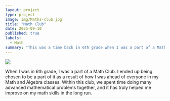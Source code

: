```yaml
---
layout: project
type: project
image: img/Maths-club.jpg
title: "Math Club"
date: 2025-09-10
published: true
labels:
  - Math
summary: "This was a time back in 6th grade when I was a part of a Math club."
---
```


<img class="img-fluid" src="../img/high-school-mathematics-club-with-students-solving-00353-03_883586-66333.avif">

When I was in 6th grade, I was a part of a Math Club. I ended up being chosen to be a part of it as a result of how I was ahead of everyone in my Math and Algebra classes. Within this club, we spent time doing many advanced mathematical problems together, and it has truly helped me improve on my math skills in the long run. 
